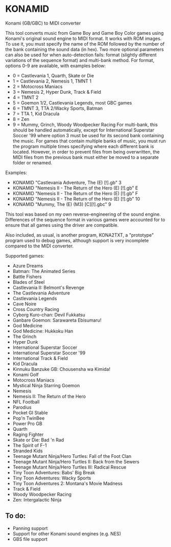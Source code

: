 # KONAMID
Konami (GB/GBC) to MIDI converter

This tool converts music from Game Boy and Game Boy Color games using Konami's original sound engine to MIDI format.
It works with ROM images. To use it, you must specify the name of the ROM followed by the number of the bank containing the sound data (in hex).
Two more optional parameters can also be used for when auto-detection fails: format (slightly different variations of the sequence format) and multi-bank method. For format, options 0-9 are available, with examples below:
* 0 = Castlevania 1, Quarth, Skate or Die
* 1 = Castlevania 2, Nemesis 1, TMNT 1
* 2 = Motocross Maniacs
* 3 = Nemesis 2, Hyper Dunk, Track & Field
* 4 = TMNT 2
* 5 = Goemon 1/2, Castlevania Legends, most GBC games
* 6 = TMNT 3, TTA 2/Wacky Sports, Batman
* 7 = TTA 1, Kid Dracula
* 8 = Zen
* 9 = Mummy, Grinch, Woody Woodpecker Racing
For multi-bank, this should be handled automatically, except for International Superstar Soccer '99 where option 3 must be used for its second bank containing the music.
For games that contain multiple banks of music, you must run the program multiple times specifying where each different bank is located. However, in order to prevent files from being overwritten, the MIDI files from the previous bank must either be moved to a separate folder or renamed.

Examples:
* KONAMID "Castlevania Adventure, The (E) [!].gb" 3
* KONAMID "Nemesis II - The Return of the Hero (E) [!].gb" E
* KONAMID "Nemesis II - The Return of the Hero (E) [!].gb" F
* KONAMID "Nemesis II - The Return of the Hero (E) [!].gb" 10
* KONAMID "Mummy, The (E) (M3) [C][!].gbc" 9

This tool was based on my own reverse-engineering of the sound engine. Differences of the sequence format in various games were accounted for to ensure that all games using the driver are compatible.

Also included, as usual, is another program, KONA2TXT, a "prototype" program used to debug games, although support is very incomplete compared to the MIDI converter.

Supported games:
  * Azure Dreams
  * Batman: The Animated Series
  * Battle Fishers
  * Blades of Steel
  * Castlevania II: Belmont's Revenge
  * The Castlevania Adventure
  * Castlevania Legends
  * Cave Noire
  * Cross Country Racing
  * Cyborg Kuro-chan: Devil Fukkatsu
  * Ganbare Goemon: Sarawareta Ebisumaru!
  * God Medicine
  * God Medicine: Hukkoku Han
  * The Grinch
  * Hyper Dunk
  * International Superstar Soccer
  * International Superstar Soccer '99
  * International Track & Field
  * Kid Dracula
  * Kinnuku Banzuke GB: Chousensha wa Kimida!
  * Konami Golf
  * Motocross Maniacs
  * Mystical Ninja Starring Goemon
  * Nemesis
  * Nemesis II: The Return of the Hero
  * NFL Football
  * Parodius
  * Pocket GI Stable
  * Pop'n TwinBee
  * Power Pro GB
  * Quarth
  * Raging Fighter
  * Skate or Die: Bad 'n Rad
  * The Spirit of F-1
  * Stranded Kids
  * Teenage Mutant Ninja/Hero Turtles: Fall of the Foot Clan
  * Teenage Mutant Ninja/Hero Turtles II: Back from the Sewers
  * Teenage Mutant Ninja/Hero Turtles III: Radical Rescue
  * Tiny Toon Adventures: Babs' Big Break
  * Tiny Toon Adventures: Wacky Sports
  * Tiny Toon Adventures 2: Montana's Movie Madness
  * Track & Field
  * Woody Woodpecker Racing
  * Zen: Intergalactic Ninja

## To do:
  * Panning support
  * Support for other Konami sound engines (e.g. NES)
  * GBS file support
